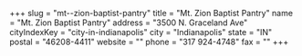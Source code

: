 +++
slug = "mt--zion-baptist-pantry"
title = "Mt. Zion Baptist Pantry"
name = "Mt. Zion Baptist Pantry"
address = "3500 N. Graceland Ave"
cityIndexKey = "city-in-indianapolis"
city = "Indianapolis"
state = "IN"
postal = "46208-4411"
website = ""
phone = "317 924-4748"
fax = ""
+++
